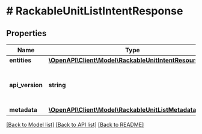 # # RackableUnitListIntentResponse

## Properties

Name | Type | Description | Notes
------------ | ------------- | ------------- | -------------
**entities** | [**\OpenAPI\Client\Model\RackableUnitIntentResource[]**](RackableUnitIntentResource.md) |  | [optional]
**api_version** | **string** | API Version of the Nutanix v3 API framework. | [default to '3.1.0']
**metadata** | [**\OpenAPI\Client\Model\RackableUnitListMetadataOutput**](RackableUnitListMetadataOutput.md) |  |

[[Back to Model list]](../../README.md#models) [[Back to API list]](../../README.md#endpoints) [[Back to README]](../../README.md)
